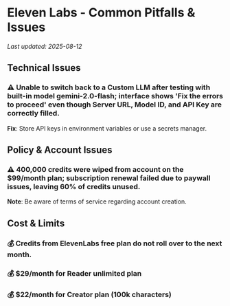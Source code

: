# Eleven Labs - Common Pitfalls & Issues

*Last updated: 2025-08-12*

## Technical Issues

### ⚠️ Unable to switch back to a Custom LLM after testing with built-in model gemini-2.0-flash; interface shows 'Fix the errors to proceed' even though Server URL, Model ID, and API Key are correctly filled.
**Fix**: Store API keys in environment variables or use a secrets manager.

## Policy & Account Issues

### ⚠️ 400,000 credits were wiped from account on the $99/month plan; subscription renewal failed due to paywall issues, leaving 60% of credits unused.
**Note**: Be aware of terms of service regarding account creation.

## Cost & Limits

### 💰 Credits from ElevenLabs free plan do not roll over to the next month.

### 💰 $29/month for Reader unlimited plan

### 💰 $22/month for Creator plan (100k characters)

